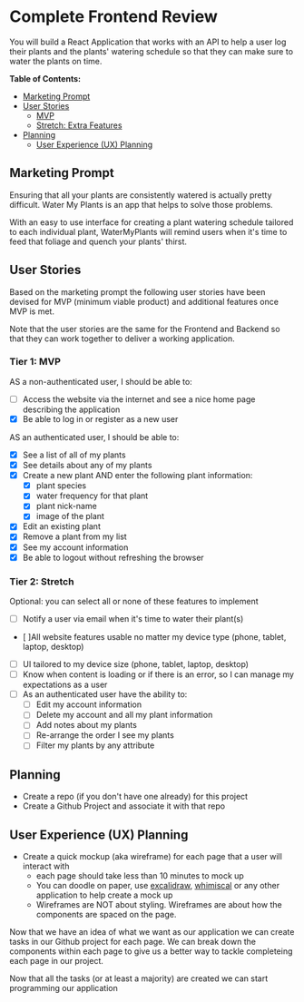 # Complete Frontend Review

You will build a React Application that works with an API to help a user log their plants and the plants' watering schedule so that they can make sure to water the plants on time.


**Table of Contents:**
- [Marketing Prompt](#marketing-prompt)
- [User Stories](#user-stories)
    - [MVP](#tier-1-mvp)
    - [Stretch: Extra Features](#tier-2-stretch)
- [Planning](#planning)
    - [User Experience (UX) Planning](#user-experience-ux-planning)


## Marketing Prompt
Ensuring that all your plants are consistently watered is actually pretty difficult. Water My Plants is an app that helps to solve those problems.

With an easy to use interface for creating a plant watering schedule tailored to each individual plant, WaterMyPlants will remind users when it's time to feed that foliage and quench your plants' thirst.

## User Stories 

Based on the marketing prompt the following user stories have been devised for MVP (minimum viable product) and additional features once MVP is met. 

Note that the user stories are the same for the Frontend and Backend so that they can work together to deliver a working application. 

### Tier 1: MVP

AS a non-authenticated user, I should be able to: 

- [ ] Access the website via the internet and see a nice home page describing the application
- [x] Be able to log in or register as a new user 

AS an authenticated user, I should be able to: 

- [x] See a list of all of my plants
- [x] See details about any of my plants 
- [x] Create a new plant AND enter the following plant information:
    - [x] plant species
    - [x] water frequency for that plant
    - [x] plant nick-name
    - [x] image of the plant 
- [x] Edit an existing plant 
- [x] Remove a plant from my list
- [x] See my account information
- [x] Be able to logout without refreshing the browser

### Tier 2: Stretch
Optional: you can select all or none of these features to implement

- [ ] Notify a user via email when it's time to water their plant(s)
- [ ]All website features usable no matter my device type (phone, tablet, laptop, desktop)
- [ ] UI tailored to my device size (phone, tablet, laptop, desktop)
- [ ] Know when content is loading or if there is an error, so I can manage my expectations as a user
- [ ] As an authenticated user have the ability to:
    - [ ] Edit my account information
    - [ ] Delete my account and all my plant information
    - [ ] Add notes about my plants 
    - [ ] Re-arrange the order I see my plants 
    - [ ] Filter my plants by any attribute 

## Planning 
* Create a repo (if you don't have one already) for this project
* Create a Github Project and associate it with that repo

## User Experience (UX) Planning
* Create a quick mockup (aka wireframe) for each page that a user will interact with
    - each page should take less than 10 minutes to mock up
    - You can doodle on paper, use [excalidraw](https://excalidraw.com/), [whimiscal](https://whimsical.com/) or any other application to help create a mock up
    - Wireframes are NOT about styling. Wireframes are about how the components are spaced on the page. 

Now that we have an idea of what we want as our application we can create tasks in our Github project for each page. We can break down the components within each page to give us a better way to tackle completeing each page in our project. 

Now that all the tasks (or at least a majority) are created we can start programming our application